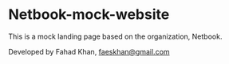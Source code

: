 # Netbook-mock-website

This is a mock landing page based on the organization, Netbook. 

Developed by Fahad Khan, faeskhan@gmail.com
